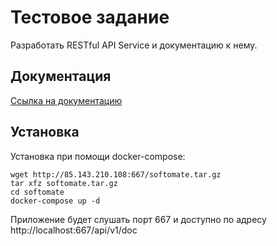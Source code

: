 Тестовое задание
==================

Разработать RESTful API Service и документацию к нему.

Документация
-------------

[Ссылка на документацию](http://85.143.210.108:667/api/v1/doc)

Установка
-------------

Установка при помощи docker-compose:

    wget http://85.143.210.108:667/softomate.tar.gz
    tar xfz softomate.tar.gz
    cd softomate
    docker-compose up -d

Приложение будет слушать порт 667 и доступно по адресу http://localhost:667/api/v1/doc
